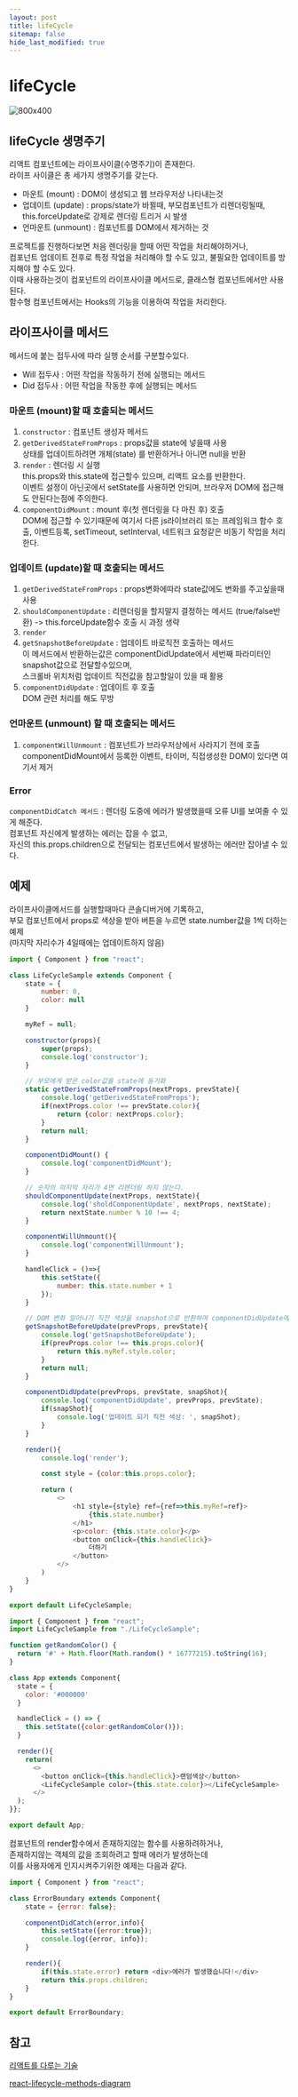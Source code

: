```yaml
---
layout: post
title: lifeCycle
sitemap: false
hide_last_modified: true
---
```

# lifeCycle

![800x400](../../assets/img/blog/react-lifecycle.jpeg)

## lifeCycle 생명주기
리액트 컴포넌트에는 라이프사이클(수명주기)이 존재한다.  
라이프 사이클은 총 세가지 생명주기를 갖는다.
- 마운트 (mount) : DOM이 생성되고 웹 브라우저상 나타내는것  
- 업데이트 (update) : props/state가 바뀔때, 부모컴포넌트가 리렌더링될때, this.forceUpdate로 강제로 렌더링 트리거 시 발생  
- 언마운트 (unmount) : 컴포넌트를 DOM에서 제거하는 것  


프로젝트를 진행하다보면 처음 렌더링을 할때 어떤 작업을 처리해야하거나,  
컴포넌트 업데이트 전후로 특정 작업을 처리해야 할 수도 있고, 불필요한 업데이트를 방지해야 할 수도 있다.  
이때 사용하는것이 컴포넌트의 라이프사이클 메서드로, 클래스형 컴포넌트에서만 사용된다.  
함수형 컴포넌트에서는 Hooks의 기능을 이용하여 작업을 처리한다.


## 라이프사이클 메서드
메서드에 붙는 접두사에 따라 실행 순서를 구분할수있다.  
- Will 접두사 : 어떤 작업을 작동하기 전에 실행되는 메서드  
- Did 접두사 : 어떤 작업을 작동한 후에 실행되는 메서드  

### 마운트 (mount)할 때 호출되는 메서드  
1. `constructor` : 컴포넌트 생성자 메서드  
2. `getDerivedStateFromProps` : props값을 state에 넣을때 사용  
상태를 업데이트하려면 개체(state) 를 반환하거나 아니면 null을 반환  
3. `render` : 렌더링 시 실행  
this.props와 this.state에 접근할수 있으며, 리액트 요소를 반환한다.  
이벤트 설정이 아닌곳에서 setState를 사용하면 안되며, 브라우저 DOM에 접근해도 안된다는점에 주의한다.  
4. `componentDidMount` : mount 후(첫 렌더링을 다 마친 후) 호출  
DOM에 접근할 수 있기때문에  여기서 다른 js라이브러리 또는 프레임워크 함수 호출, 이벤트등록, setTimeout, setInterval, 네트워크 요청같은 비동기 작업을 처리한다.  


### 업데이트 (update)할 때 호출되는 메서드  
1. `getDerivedStateFromProps` : props변화에따라 state값에도 변화를 주고싶을때 사용  
2. `shouldComponentUpdate` : 리렌더링을 할지말지 결정하는 메서드 (true/false반환) -> this.forceUpdate함수 호출 시 과정 생략  
3. `render`  
4. `getSnapshotBeforeUpdate` : 업데이트 바로직전 호출하는 메서드  
이 메서드에서 반환하는값은 componentDidUpdate에서 세번째 파라미터인 snapshot값으로 전달할수있으며,  
스크롤바 위치처럼 업데이트 직전값을 참고할일이 있을 때 활용  
5. `componentDidUpdate` : 업데이트 후 호출  
DOM 관련 처리를 해도 무방  

### 언마운트 (unmount) 할 때 호출되는 메서드
1. `componentWillUnmount` : 컴포넌트가 브라우저상에서 사라지기 전에 호출  
componentDidMount에서 등록한 이벤트, 타이머, 직접생성한 DOM이 있다면 여기서 제거

### Error  
`componentDidCatch 메서드` : 렌더링 도중에 에러가 발생했을때 오류 UI를 보여줄 수 있게 해준다.  
컴포넌트 자신에게 발생하는 에러는 잡을 수 없고,  
자신의 this.props.children으로 전달되는 컴포넌트에서 발생하는 에러만 잡아낼 수 있다.  

## 예제  
라이프사이클메서드를 실행할때마다 콘솔디버거에 기록하고,  
부모 컴포넌트에서 props로 색상을 받아 버튼을 누르면 state.number값을 1씩 더하는 예제  
(마지막 자리수가 4일때에는 업데이트하지 않음)  
~~~js
import { Component } from "react";

class LifeCycleSample extends Component {
    state = {
        number: 0,
        color: null
    }

    myRef = null;

    constructor(props){
        super(props);
        console.log('constructor');
    }

    // 부모에게 받은 color값을 state에 동기화
    static getDerivedStateFromProps(nextProps, prevState){
        console.log('getDerivedStateFromProps');
        if(nextProps.color !== prevState.color){
            return {color: nextProps.color};
        }
        return null;
    }

    componentDidMount() {
        console.log('componentDidMount');
    }

    // 숫자의 마지막 자리가 4면 리렌더링 하지 않는다.
    shouldComponentUpdate(nextProps, nextState){
        console.log('sholdComponentUpdate', nextProps, nextState);
        return nextState.number % 10 !== 4;
    }

    componentWillUnmount(){
        console.log('componentWillUnmount');
    }

    handleClick = ()=>{
        this.setState({
            number: this.state.number + 1
        });
    }

    // DOM 변화 일어나기 직전 색상을 snapshot으로 반환하여 componentDidUpdate에서 조회
    getSnapshotBeforeUpdate(prevProps, prevState){
        console.log('getSnapshotBeforeUpdate');
        if(prevProps.color !== this.props.color){
            return this.myRef.style.color;
        }
        return null;
    }

    componentDidUpdate(prevProps, prevState, snapShot){
        console.log('componentDidUpdate', prevProps, prevState);
        if(snapShot){
            console.log('업데이트 되기 직전 색상: ', snapShot);
        }
    }

    render(){
        console.log('render');

        const style = {color:this.props.color};

        return (
            <>
                <h1 style={style} ref={ref=>this.myRef=ref}>
                    {this.state.number}
                </h1>
                <p>color: {this.state.color}</p>
                <button onClick={this.handleClick}>
                    더하기
                </button>
            </>
        )
    }
}

export default LifeCycleSample;
~~~

~~~js
import { Component } from "react";
import LifeCycleSample from "./LifeCycleSample";

function getRandomColor() {
  return '#' + Math.floor(Math.random() * 16777215).toString(16);
}

class App extends Component{
  state = {
    color: '#000000'
  }

  handleClick = () => {
    this.setState({color:getRandomColor()});
  }

  render(){
    return(
      <>
        <button onClick={this.handleClick}>랜덤색상</button>
        <LifeCycleSample color={this.state.color}></LifeCycleSample>
      </>     
  );
}};

export default App;
~~~

컴포넌트의 render함수에서 존재하지않는 함수를 사용하려하거나,  
존재하지않는 객체의 값을 조회하려고 할때 에러가 발생하는데  
이를 사용자에게 인지시켜주기위한 예제는 다음과 같다.  
~~~js
import { Component } from "react";

class ErrorBoundary extends Component{
    state = {error: false};

    componentDidCatch(error,info){
        this.setState({error:true});
        console.log({error, info});
    }

    render(){
        if(this.state.error) return <div>에러가 발생했습니다!</div>
        return this.props.children;
    }
}

export default ErrorBoundary;
~~~
## 참고
[리액트를 다루는 기술](http://www.kyobobook.co.kr/product/detailViewKor.laf?mallGb=KOR&ejkGb=KOR&barcode=9791160508796)

[react-lifecycle-methods-diagram](https://projects.wojtekmaj.pl/react-lifecycle-methods-diagram/)